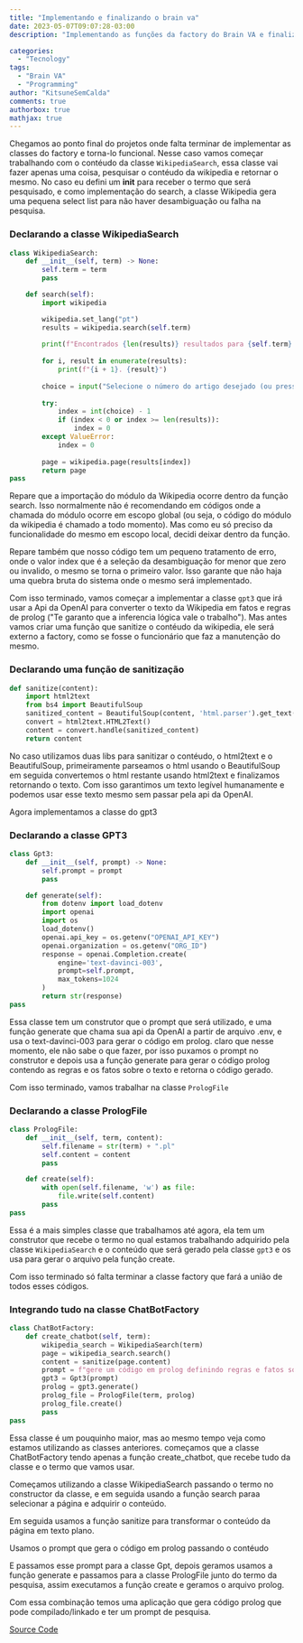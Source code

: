 ```yaml
---
title: "Implementando e finalizando o brain va"
date: 2023-05-07T09:07:28-03:00
description: "Implementando as funções da factory do Brain VA e finalizando o projeto"

categories:
  - "Tecnology"
tags:
  - "Brain VA"
  - "Programming"
author: "KitsuneSemCalda"
comments: true
authorbox: true
mathjax: true
---
```


Chegamos ao ponto final do projetos onde falta terminar de implementar as classes do factory e torna-lo funcional.
Nesse caso vamos começar trabalhando com o contéudo da classe `WikipediaSearch`, essa classe vai fazer apenas uma coisa, pesquisar o contéudo da wikipedia e retornar o mesmo.
No caso eu defini um __init__ para receber o termo que será pesquisado, e como implementação do search, a classe Wikipedia gera uma pequena select list para não haver desambiguação ou falha na pesquisa.

### Declarando a classe WikipediaSearch
```python
class WikipediaSearch:
    def __init__(self, term) -> None:
        self.term = term
        pass

    def search(self):
        import wikipedia

        wikipedia.set_lang("pt")
        results = wikipedia.search(self.term)
        
        print(f"Encontrados {len(results)} resultados para {self.term}: ")
        
        for i, result in enumerate(results):
            print(f"{i + 1}. {result}")
        
        choice = input("Selecione o número do artigo desejado (ou pressione ENTER para o primeiro resultado): ")
        
        try:
            index = int(choice) - 1
            if (index < 0 or index >= len(results)):
                index = 0
        except ValueError:
            index = 0
        
        page = wikipedia.page(results[index])
        return page
pass
```

Repare que a importação do módulo da Wikipedia ocorre dentro da função search. Isso normalmente não é recomendando em códigos onde a chamada do módulo ocorre em escopo global (ou seja, o código do módulo da wikipedia é chamado a todo momento).
Mas como eu só preciso da funcionalidade do mesmo em escopo local, decidi deixar dentro da função.

Repare também que nosso código tem um pequeno tratamento de erro, onde o valor index que é a seleção da desambiguação for menor que zero ou invalido, o mesmo se torna o primeiro valor.
Isso garante que não haja uma quebra bruta do sistema onde o mesmo será implementado.

Com isso terminado, vamos começar a implementar a classe `gpt3` que irá usar a Api da OpenAI para converter o texto da Wikipedia em fatos e regras de prolog ("Te garanto que a inferencia lógica vale o trabalho").
Mas antes vamos criar uma função que sanitize o contéudo da wikipedia, ele será externo a factory, como se fosse o funcionário que faz a manutenção do mesmo.

### Declarando uma função de sanitização

```python
def sanitize(content):
    import html2text
    from bs4 import BeautifulSoup
    sanitized_content = BeautifulSoup(content, 'html.parser').get_text()
    convert = html2text.HTML2Text()
    content = convert.handle(sanitized_content)
    return content
```

No caso utilizamos duas libs para sanitizar o contéudo, o html2text e o BeautifulSoup, primeiramente parseamos o html usando o BeautifulSoup em seguida convertemos o html restante usando html2text e finalizamos retornando o texto.
Com isso garantimos um texto legível humanamente e podemos usar esse texto mesmo sem passar pela api da OpenAI.

Agora implementamos a classe do gpt3

### Declarando a classe GPT3

```python
class Gpt3:
    def __init__(self, prompt) -> None:
        self.prompt = prompt
        pass

    def generate(self):
        from dotenv import load_dotenv
        import openai
        import os
        load_dotenv()
        openai.api_key = os.getenv("OPENAI_API_KEY")
        openai.organization = os.getenv("ORG_ID")
        response = openai.Completion.create(
            engine='text-davinci-003',
            prompt=self.prompt,
            max_tokens=1024
        )
        return str(response)
pass
```

Essa classe tem um construtor que o prompt que será utilizado, e uma função generate que chama sua api da OpenAI a partir de arquivo .env, e usa o text-davinci-003 para gerar o código em prolog.
claro que nesse momento, ele não sabe o que fazer, por isso puxamos o prompt no construtor e depois usa a função generate para gerar o código prolog contendo as regras e os fatos sobre o texto e retorna o código gerado.

Com isso terminado, vamos trabalhar na classe `PrologFile`

### Declarando a classe PrologFile

```python
class PrologFile:
    def __init__(self, term, content):
        self.filename = str(term) + ".pl"
        self.content = content
        pass

    def create(self):
        with open(self.filename, 'w') as file:
            file.write(self.content)
        pass
pass
```

Essa é a mais simples classe que trabalhamos até agora, ela tem um construtor que recebe o termo no qual estamos trabalhando adquirido pela classe `WikipediaSearch` e o conteúdo que será gerado pela classe `gpt3` e os usa para gerar o arquivo pela função create.

Com isso terminado só falta terminar a classe factory que fará a união de todos esses códigos.

### Integrando tudo na classe ChatBotFactory

```python
class ChatBotFactory:
    def create_chatbot(self, term):
        wikipedia_search = WikipediaSearch(term)
        page = wikipedia_search.search()
        content = sanitize(page.content)
        prompt = f"gere um código em prolog definindo regras e fatos sobre o texto a seguir:\n" + content
        gpt3 = Gpt3(prompt)
        prolog = gpt3.generate()
        prolog_file = PrologFile(term, prolog)
        prolog_file.create()
        pass
pass
```

Essa classe é um pouquinho maior, mas ao mesmo tempo veja como estamos utilizando as classes anteriores.
começamos que a classe ChatBotFactory tendo apenas a função create_chatbot, que recebe tudo da classe e o termo que vamos usar.

Começamos utilizando a classe WikipediaSearch passando o termo no constructor da classe, e em seguida usando a função search paraa selecionar a página e adquirir o conteúdo.

Em seguida usamos a função sanitize para transformar o conteúdo da página em texto plano.

Usamos o prompt que gera o código em prolog passando o contéudo

E passamos esse prompt para a classe Gpt, depois geramos usamos a função generate e passamos para a classe PrologFile junto do termo da pesquisa, assim executamos a função create e geramos o arquivo prolog.

Com essa combinação temos uma aplicação que gera código prolog que pode compilado/linkado e ter um prompt de pesquisa.

[Source Code](https://github.com/KitsuneSemCalda/brain-VA)
